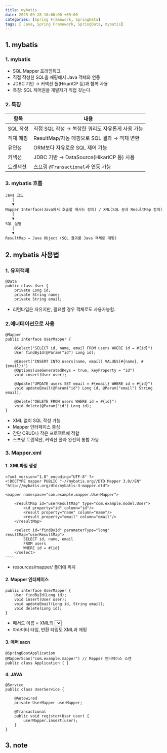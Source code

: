 ```yaml
---
title: mybatis
date: 2025-09-28 10:00:00 +09:00
categories: [Spring Framework, SpringData]
tags: [ Java, Spring Framework, SpringData, mybatis]
---
```


## 1. mybatis
### 1. mybatis
 - SQL Mapper 프레임워크
 - 직접 작성한 SQL을 매핑해서 Java 객체와 연동
 - JDBC 기반 → 커넥션 풀(HikariCP 등)과 함께 사용
 - 특징: SQL 제어권을 개발자가 직접 갖는다

### 2. 특징

| 항목     | 내용                                  |
| ------ | ----------------------------------- |
| SQL 작성 | 직접 SQL 작성 → 복잡한 쿼리도 자유롭게 사용 가능      |
| 객체 매핑  | ResultMap/자동 매핑으로 SQL 결과 → 객체 변환    |
| 유연성    | ORM보다 자유로운 SQL 제어 가능                |
| 커넥션    | JDBC 기반 → DataSource(HikariCP 등) 사용 |
| 트랜잭션   | 스프링 `@Transactional`과 연동 가능         |

### 3. mybatis 흐름
```
Java 코드
   │
   ▼
Mapper Interface(Java에서 호출할 메서드 정의) / XML(SQL 문과 ResultMap 정의) 
   │
   ▼
SQL 실행
   │
   ▼
ResultMap → Java Object (SQL 결과를 Java 객체로 매핑)
```

## 2. mybatis 사용법
### 1. 유저객체
```
@Data
public class User {
    private Long id;
    private String name;
    private String email;
```
 - 리턴타입은 자유지만, 필요할 경우 객체로도 사용가능함. 

### 2.애너테이션으로 사용
```
@Mapper
public interface UserMapper {

    @Select("SELECT id, name, email FROM users WHERE id = #{id}")
    User findById(@Param("id") Long id);

    @Insert("INSERT INTO users(name, email) VALUES(#{name}, #{email})")
    @Options(useGeneratedKeys = true, keyProperty = "id")
    void insert(User user);

    @Update("UPDATE users SET email = #{email} WHERE id = #{id}")
    void updateEmail(@Param("id") Long id, @Param("email") String email);

    @Delete("DELETE FROM users WHERE id = #{id}")
    void delete(@Param("id") Long id);
}
```
- XML 없이 SQL 작성 가능
- Mapper 인터페이스 중심
- 간단 CRUD나 작은 프로젝트에 적합
- 스프링 트랜잭션, 커넥션 풀과 완전히 통합 가능

### 3. Mapper.xml
#### 1. XML파일 생성
```
<?xml version="1.0" encoding="UTF-8" ?>
<!DOCTYPE mapper PUBLIC "-//mybatis.org//DTD Mapper 3.0//EN" "http://mybatis.org/dtd/mybatis-3-mapper.dtd">

<mapper namespace="com.example.mapper.UserMapper">

    <resultMap id="userResultMap" type="com.example.model.User">
        <id property="id" column="id"/>
        <result property="name" column="name"/>
        <result property="email" column="email"/>
    </resultMap>
    
    <select id="findById" parameterType="long" resultMap="userResultMap">
        SELECT id, name, email
        FROM users
        WHERE id = #{id}
    </select>
~~~~
```
 - resources/mapper/ 폴더에 위치
#### 2. Mapper 인터페이스
```
public interface UserMapper {
    User findById(Long id);
    void insert(User user);
    void updateEmail(Long id, String email);
    void delete(Long id);
}
```
 - 메서드 이름 = XML의 <select>/<insert>/<update>/<delete> id와 동일
 - 파라미터 타입, 반환 타입도 XML과 매핑

#### 3. 매퍼 sacn
```
@SpringBootApplication
@MapperScan("com.example.mapper") // Mapper 인터페이스 스캔
public class Application { }
```

#### 4. JAVA
```
@Service
public class UserService {

    @Autowired
    private UserMapper userMapper;

    @Transactional
    public void register(User user) {
        userMapper.insert(user);
    }
}
```

## 3. note
